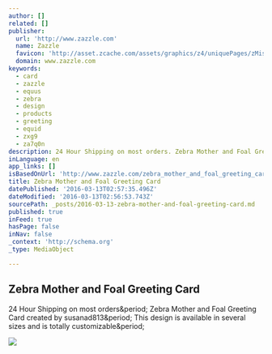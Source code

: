 ```yaml
---
author: []
related: []
publisher:
  url: 'http://www.zazzle.com'
  name: Zazzle
  favicon: 'http://asset.zcache.com/assets/graphics/z4/uniquePages/zMisc/favicons/favicon.ico'
  domain: www.zazzle.com
keywords:
  - card
  - zazzle
  - equus
  - zebra
  - design
  - products
  - greeting
  - equid
  - zxg9
  - za7q0n
description: 24 Hour Shipping on most orders. Zebra Mother and Foal Greeting Card created by susanad813. This design is available in several sizes and is totally customizable.
inLanguage: en
app_links: []
isBasedOnUrl: 'http://www.zazzle.com/zebra_mother_and_foal_greeting_card-137734815424924737'
title: Zebra Mother and Foal Greeting Card
datePublished: '2016-03-13T02:57:35.496Z'
dateModified: '2016-03-13T02:56:53.743Z'
sourcePath: _posts/2016-03-13-zebra-mother-and-foal-greeting-card.md
published: true
inFeed: true
hasPage: false
inNav: false
_context: 'http://schema.org'
_type: MediaObject

---
```

<article style=""><h1>Zebra Mother and Foal Greeting Card</h1><p>24 Hour Shipping on most orders&amp;period; Zebra Mother and Foal Greeting Card created by susanad813&amp;period; This design is available in several sizes and is totally customizable&amp;period;</p><img src="http://rlv.zcache.com/zebra_mother_and_foal_greeting_card-r818969f33022459ba981ba7d6beb2807_xvuak_8byvr_630.jpg?view_padding=%5B285%2C0%2C285%2C0%5D" /></article>